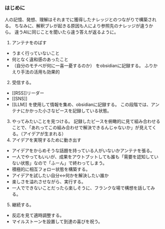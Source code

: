### はじめに
人の記憶、発想、理解はそれまでに獲得したナレッジとのつながりで構築される。
ちなみに、解釈ブレが起きる原因も人により参照先のナレッジが違うから。
違うAIに同じことを聞いたら違う答えが返るように。

1. アンテナをのばす
- うまく行っていないこと
- 何となく違和感のあったこと
- （自分のモチベが何に一喜一憂するのか）
をobsidianに記録する。
ふりかえり手法の活用も効果的
2. 受信する。
- [[RSS]]リーダー
- [[SNS]]
- [[LLM]]
を使用して情報を集め、obsidianに記録する。
この段階では、アンテナにかかった小さなピースを記録している状態。
3. やってみたいことを見つける。
記録したピースを俯瞰的に見て組み合わせることで、「あれってこの組み合わせで解決できるんじゃないか」が見えてくる。（アイデアが生まれる）
4. アイデアを実現するために動き出す
- アイデアをからめそうな話題を持っている人がいないかアンテナを張る。
- 一人でやってもいいが、成果をアウトプットしても誰も「需要を認知していない状態」なので「ふーん」で終わってしまう。
- 積極的に相互フォロー状態を構築する。
- アイデアを試したい自分↔何かを解決したい誰か
- 楽しさを溢れさせながら、実行する。
- 一人でできないことだったら楽しそうに、フランクな場で構想を話してみる。
5. 継続する。
-  反応を見て適時調整する。
- マイルストーンを設置して到達の喜びを祝う。
